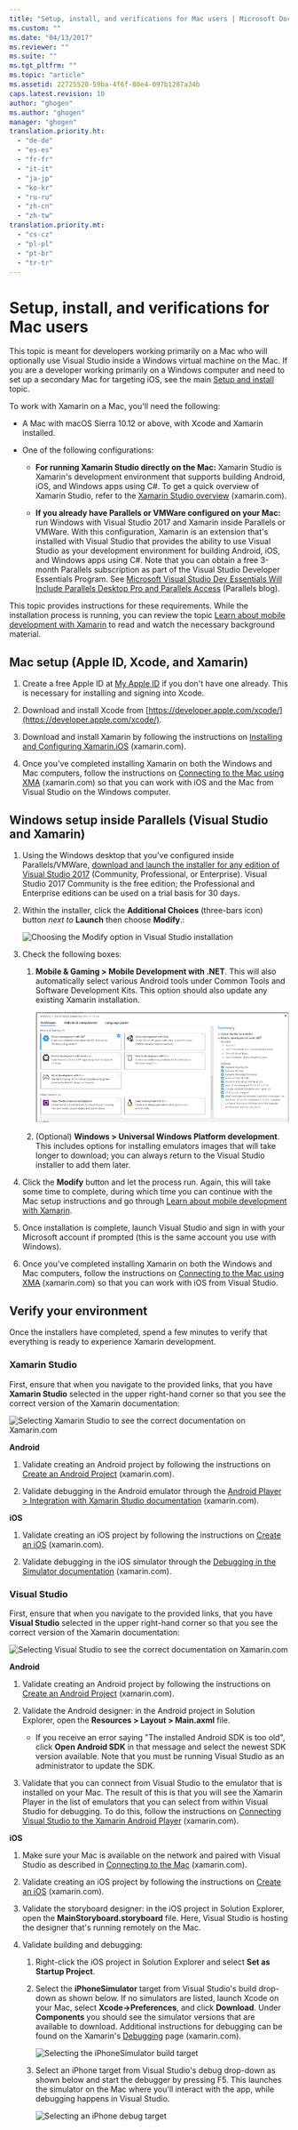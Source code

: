 ```yaml
---
title: "Setup, install, and verifications for Mac users | Microsoft Docs"
ms.custom: ""
ms.date: "04/13/2017"
ms.reviewer: ""
ms.suite: ""
ms.tgt_pltfrm: ""
ms.topic: "article"
ms.assetid: 22725520-59ba-4f6f-80e4-097b1287a34b
caps.latest.revision: 10
author: "ghogen"
ms.author: "ghogen"
manager: "ghogen"
translation.priority.ht: 
  - "de-de"
  - "es-es"
  - "fr-fr"
  - "it-it"
  - "ja-jp"
  - "ko-kr"
  - "ru-ru"
  - "zh-cn"
  - "zh-tw"
translation.priority.mt: 
  - "cs-cz"
  - "pl-pl"
  - "pt-br"
  - "tr-tr"
---
```

# Setup, install, and verifications for Mac users
This topic is meant for developers working primarily on a Mac who will optionally use Visual Studio inside a Windows virtual machine on the Mac. If you are a developer working primarily on a Windows computer and need to set up a secondary Mac for targeting iOS, see the main [Setup and install](../cross-platform/setup-and-install.md) topic.

 To work with Xamarin on a Mac, you'll need the following:

-   A Mac with macOS Sierra 10.12 or above, with Xcode and Xamarin installed.

-   One of the following configurations:

    -   **For running Xamarin Studio directly on the Mac:** Xamarin Studio is Xamarin's development environment that supports building Android, iOS, and Windows apps using C#.  To get a quick overview of Xamarin Studio, refer to the [Xamarin Studio overview](https://xamarin.com/studio) (xamarin.com).

    -   **If you already have Parallels or VMWare configured on your Mac:** run Windows with Visual Studio 2017 and Xamarin inside Parallels or VMWare.  With this configuration, Xamarin is an extension that's installed with Visual Studio that provides the ability to use Visual Studio as your development environment for building Android, iOS, and Windows apps using C#.  Note that you can obtain a free 3-month Parallels subscription as part of the Visual Studio Developer Essentials Program. See [Microsoft Visual Studio Dev Essentials Will Include Parallels Desktop Pro and Parallels Access](http://blog.parallels.com/blog/2015/11/18/visual-studio-dev-essentials/) (Parallels blog).

 This topic provides instructions for these requirements.  While the installation process is running, you can review the topic [Learn about mobile development with Xamarin](../cross-platform/learn-about-mobile-development-with-xamarin.md) to read and watch the necessary background material.

##  <a name="mac"></a> Mac setup (Apple ID, Xcode, and Xamarin)

1.  Create a free Apple ID at [My Apple ID](https://appleid.apple.com/) if you don't have one already. This is necessary for installing and signing into Xcode.

2.  Download and install Xcode from [https://developer.apple.com/xcode/](https://developer.apple.com/xcode/).

3.  Download and install Xamarin by following the instructions on [Installing and Configuring Xamarin.iOS](http://developer.xamarin.com/guides/ios/getting_started/installation/mac/) (xamarin.com).

4.  Once you've completed installing Xamarin on both the Windows and Mac computers, follow the instructions on [Connecting to the Mac using XMA](http://developer.xamarin.com/guides/ios/getting_started/installation/windows/#Connecting_to_the_Mac_Using_XMA) (xamarin.com) so that you can work with iOS and the Mac from Visual Studio on the Windows computer.

##  <a name="windows"></a> Windows setup inside Parallels (Visual Studio and Xamarin)

1.  Using the Windows desktop that you've configured inside Parallels/VMWare, [download and launch the installer for any edition of Visual Studio 2017](https://www.visualstudio.com/downloads/) (Community, Professional, or Enterprise). Visual Studio 2017 Community is the free edition; the Professional and Enterprise editions can be used on a trial basis for 30 days.

2.  Within the installer, click the **Additional Choices** (three-bars icon) button _next to_ **Launch** then choose **Modify**.:  
  
     ![Choosing the Modify option in Visual Studio installation](../cross-platform/media/cross-plat-xamarin-setup-1a.png "Cross-Plat Xamarin Setup 1")  
  
3.  Check the following boxes:

    1.  **Mobile & Gaming > Mobile Development with .NET**. This will also automatically select various Android tools under Common Tools and Software Development Kits. This option should also update any existing Xamarin installation.  
  
         ![Select the Mobile Development option under Gaming and Mobile Development](../cross-platform/media/cross-plat-xamarin-setup-2a.png "Cross-Plat Xamarin Setup 2")  
  
    2. (Optional) **Windows > Universal Windows Platform development**. This includes options for installing emulators images that will take longer to download; you can always return to the Visual Studio installer to add them later.  

4.  Click the **Modify** button and let the process run. Again, this will take some time to complete, during which time you can continue with the Mac setup instructions and go through [Learn about mobile development with Xamarin](../cross-platform/learn-about-mobile-development-with-xamarin.md).

5.  Once installation is complete, launch Visual Studio and sign in with your Microsoft account if prompted (this is the same account you use with Windows).

6.  Once you've completed installing Xamarin on both the Windows and Mac computers, follow the instructions on [Connecting to the Mac using XMA](http://developer.xamarin.com/guides/ios/getting_started/installation/windows/#Connecting_to_the_Mac_Using_XMA) (xamarin.com) so that you can work with iOS from Visual Studio.

##  <a name="verify"></a> Verify your environment
 Once the installers have completed, spend a few minutes to verify that everything is ready to experience Xamarin development.

### Xamarin Studio
 First, ensure that when you navigate to the provided links, that you have **Xamarin Studio** selected in the upper right-hand corner so that you see the correct version of the Xamarin documentation:

 ![Selecting Xamarin Studio to see the correct documentation on Xamarin.com](../cross-platform/media/crossplat-xamarin-mac-1.png "CrossPlat Xamarin Mac 1")

**Android**

1.  Validate creating an Android project by following the instructions on [Create an Android Project](http://developer.xamarin.com/recipes/android/general/projects/create_an_android_project/) (xamarin.com).

2.  Validate debugging in the Android emulator through the [Android Player > Integration with Xamarin Studio documentation](https://developer.xamarin.com/guides/android/getting_started/installation/android-player/#Integration_with_Xamarin_Studio) (xamarin.com).

**iOS**

1.  Validate creating an iOS project by following the instructions on [Create an iOS](http://developer.xamarin.com/recipes/ios/general/projects/create_an_ios_project/) (xamarin.com).

2.  Validate debugging in the iOS simulator through the [Debugging in the Simulator documentation](https://developer.xamarin.com/guides/ios/deployment,_testing,_and_metrics/debugging_in_xamarin_ios/#Debugging_on_the_Simulator) (xamarin.com).

### Visual Studio
 First, ensure that when you navigate to the provided links, that you have **Visual Studio** selected in the upper right-hand corner so that you see the correct version of the Xamarin documentation:

 ![Selecting Visual Studio to see the correct documentation on Xamarin.com](../cross-platform/media/crossplat-xamarin-mac-2.png "CrossPlat Xamarin Mac 2")

**Android**

1.  Validate creating an Android project by following the instructions on [Create an Android Project](http://developer.xamarin.com/recipes/android/general/projects/create_an_android_project/) (xamarin.com).

2.  Validate the Android designer: in the Android project in Solution Explorer, open the **Resources > Layout > Main.axml** file.

    -   If you receive an error saying "The installed Android SDK is too old", click **Open Android SDK** in that message and select the newest SDK version available. Note that you must be running Visual Studio as an administrator to update the SDK.

3.  Validate that you can connect from Visual Studio to the emulator that is installed on your Mac.  The result of this is that you will see the Xamarin Player in the list of emulators that you can select from within Visual Studio for debugging.  To do this, follow the instructions on [Connecting Visual Studio to the Xamarin Android Player](http://developer.xamarin.com/guides/android/deployment,_testing,_and_metrics/android-player-with-visual-studio-in-vm/) (xamarin.com).

**iOS**

1.  Make sure your Mac is available on the network and paired with Visual Studio as described in [Connecting to the Mac](https://developer.xamarin.com/guides/ios/getting_started/installation/windows/#Connecting_to_the_Mac) (xamarin.com).

2.  Validate creating an iOS project by following the instructions on [Create an iOS](http://developer.xamarin.com/recipes/ios/general/projects/create_an_ios_project/) (xamarin.com).

3.  Validate the storyboard designer: in the iOS project in Solution Explorer, open the **MainStoryboard.storyboard** file. Here, Visual Studio is hosting the designer that's running remotely on the Mac.

4.  Validate building and debugging:

    1.  Right-click the iOS project in Solution Explorer and select **Set as Startup Project**.

    2.  Select the **iPhoneSimulator** target from Visual Studio's build drop-down as shown below. If no simulators are listed, launch Xcode on your Mac, select **Xcode->Preferences**, and click **Download**. Under **Components** you should see the simulator versions that are available to download. Additional instructions for debugging can be found on the Xamarin's [Debugging](https://developer.xamarin.com/guides/ios/deployment,_testing,_and_metrics/debugging_in_xamarin_ios/#Debugging_on_the_Simulator) page (xamarin.com).

         ![Selecting the iPhoneSimulator build target](../cross-platform/media/crossplat-xamarin-verify-5.png "CrossPlat Xamarin Verify 5")

    3.  Select an iPhone target from Visual Studio's debug drop-down as shown below and start the debugger by pressing F5. This launches the simulator on the Mac where you'll interact with the app, while debugging happens in Visual Studio.

         ![Selecting an iPhone debug target](../cross-platform/media/crossplat-xamarin-verify-6.png "CrossPlat Xamarin Verify 6")